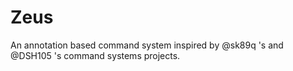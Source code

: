 Zeus
====

An annotation based command system inspired by @sk89q 's and @DSH105 's command systems projects. 
